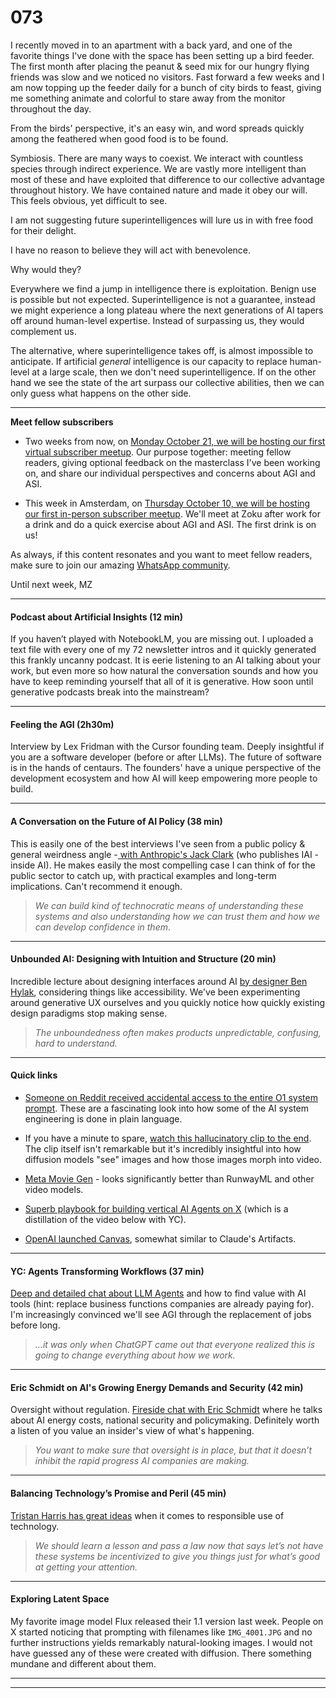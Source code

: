 # 073

I recently moved in to an apartment with a back yard, and one of the favorite things I've done with the space has been setting up a bird feeder. The first month after placing the peanut & seed mix for our hungry flying friends was slow and we noticed no visitors. Fast forward a few weeks and I am now topping up the feeder daily for a bunch of city birds to feast, giving me something animate and colorful to stare away from the monitor throughout the day.

From the birds' perspective, it's an easy win, and word spreads quickly among the feathered when good food is to be found.

Symbiosis. There are many ways to coexist. We interact with countless species through indirect experience. We are vastly more intelligent than most of these and have exploited that difference to our collective advantage throughout history. We have contained nature and made it obey our will. This feels obvious, yet difficult to see.

I am not suggesting future superintelligences will lure us in with free food for their delight.

I have no reason to believe they will act with benevolence.

Why would they?

Everywhere we find a jump in intelligence there is exploitation. Benign use is possible but not expected. Superintelligence is not a guarantee, instead we might experience a long plateau where the next generations of AI tapers off around human-level expertise. Instead of surpassing us, they would complement us.

The alternative, where superintelligence takes off, is almost impossible to anticipate. If artificial _general_ intelligence is our capacity to replace human-level at a large scale, then we don't need superintelligence. If on the other hand we see the state of the art surpass our collective abilities, then we can only guess what happens on the other side.

* * *

**Meet fellow subscribers**

* Two weeks from now, on [Monday October 21, we will be hosting our first virtual subscriber meetup](https://lu.ma/6cftp2gk). Our purpose together: meeting fellow readers, giving optional feedback on the masterclass I've been working on, and share our individual perspectives and concerns about AGI and ASI.

* This week in Amsterdam, on [Thursday October 10, we will be hosting our first in-person subscriber meetup](https://lu.ma/n3d8kz7h). We'll meet at Zoku after work for a drink and do a quick exercise about AGI and ASI. The first drink is on us\!

As always, if this content resonates and you want to meet fellow readers, make sure to join our amazing [WhatsApp community](https://chat.whatsapp.com/BM4B2xI1ZkULA5we3Z6LCy).

Until next week,
MZ

* * *

#### Podcast about Artificial Insights \(12 min\)

If you haven’t played with NotebookLM, you are missing out. I uploaded a text file with every one of my 72 newsletter intros and it quickly generated this frankly uncanny podcast. It is eerie listening to an AI talking about your work, but even more so how natural the conversation sounds and how you have to keep reminding yourself that all of it is generative. How soon until generative podcasts break into the mainstream?

* * *

#### Feeling the AGI \(2h30m\)

Interview by Lex Fridman with the Cursor founding team. Deeply insightful if you are a software developer \(before or after LLMs\). The future of software is in the hands of centaurs. The founders' have a unique perspective of the development ecosystem and how AI will keep empowering more people to build.

* * *

#### A Conversation on the Future of AI Policy \(38 min\)

This is easily one of the best interviews I've seen from a public policy & general weirdness angle -[ with Anthropic's Jack Clark](https://youtu.be/b1-OuHWu88Y) \(who publishes IAI - inside AI\). He makes easily the most compelling case I can think of for the public sector to catch up, with practical examples and long-term implications. Can't recommend it enough.

> _We can build kind of technocratic means of understanding these systems and also understanding how we can trust them and how we can develop confidence in them_.

* * *

#### Unbounded AI: Designing with Intuition and Structure \(20 min\)

Incredible lecture about designing interfaces around AI [by designer Ben Hylak](https://youtu.be/5nOLb27hQ5w), considering things like accessibility. We've been experimenting around generative UX ourselves and you quickly notice how quickly existing design paradigms stop making sense.

> _The unboundedness often makes products unpredictable, confusing, hard to understand._

* * *

#### Quick links

* [Someone on Reddit received accidental access to the entire O1 system prompt](https://www.reddit.com/r/ChatGPT/comments/1fussvn/o1_preview_accidentally_gave_me_its_entire/). These are a fascinating look into how some of the AI system engineering is done in plain language.

* If you have a minute to spare, [watch this hallucinatory clip to the end](https://www.threads.net/@gwhitta/post/DAi-Jn3PxsD/). The clip itself isn't remarkable but it's incredibly insightful into how diffusion models "see" images and how those images morph into video.

* [Meta Movie Gen](https://ai.meta.com/research/movie-gen/) \- looks significantly better than RunwayML and other video models.

* [Superb playbook for building vertical AI Agents on X](https://x.com/snowmaker/status/1843015916050948372) \(which is a distillation of the video below with YC\).

* [OpenAI launched Canvas](https://openai.com/index/introducing-canvas/), somewhat similar to Claude's Artifacts.

* * *

#### YC: Agents Transforming Workflows \(37 min\)

[Deep and detailed chat about LLM Agents](https://youtu.be/eBVi_sLaYsc) and how to find value with AI tools \(hint: replace business functions companies are already paying for\). I'm increasingly convinced we'll see AGI through the replacement of jobs before long.

> _…it was only when ChatGPT came out that everyone realized this is going to change everything about how we work._

* * *

#### Eric Schmidt on AI's Growing Energy Demands and Security \(42 min\)

Oversight without regulation. [Fireside chat with Eric Schmidt](https://youtu.be/oC46CzxT750) where he talks about AI energy costs, national security and policymaking. Definitely worth a listen of you value an insider's view of what's happening.

> _You want to make sure that oversight is in place, but that it doesn’t inhibit the rapid progress AI companies are making._

* * *

#### Balancing Technology’s Promise and Peril \(45 min\)

[Tristan Harris has great ideas](https://youtu.be/ZFF7WdWGric) when it comes to responsible use of technology.

> _We should learn a lesson and pass a law now that says let’s not have these systems be incentivized to give you things just for what’s good at getting your attention._

* * *

#### Exploring Latent Space

My favorite image model Flux released their 1.1 version last week. People on X started noticing that prompting with filenames like `IMG_4001.JPG` and no further instructions yields remarkably natural-looking images. I would not have guessed any of these were created with diffusion. There something mundane and different about them.

* * *

* * *